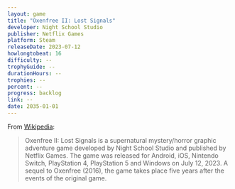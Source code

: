 ```yaml
---
layout: game
title: "Oxenfree II: Lost Signals"
developer: Night School Studio
publisher: Netflix Games
platform: Steam
releaseDate: 2023-07-12
howlongtobeat: 16
difficulty: --
trophyGuide: --
durationHours: --
trophies: --
percent: --
progress: backlog
link: --
date: 2035-01-01
---
```


From [Wikipedia](https://en.wikipedia.org/wiki/Oxenfree_II:_Lost_Signals):

> Oxenfree II: Lost Signals is a supernatural mystery/horror graphic adventure game developed by Night School Studio and published by Netflix Games. The game was released for Android, iOS, Nintendo Switch, PlayStation 4, PlayStation 5 and Windows on July 12, 2023. A sequel to Oxenfree (2016), the game takes place five years after the events of the original game.
